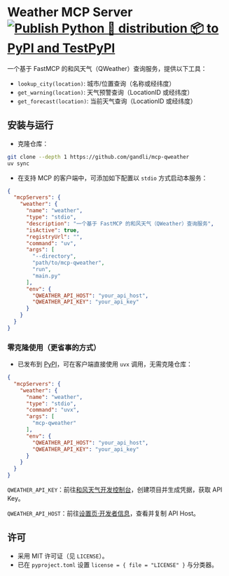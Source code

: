 # Weather MCP Server [![Publish Python 🐍 distribution 📦 to PyPI and TestPyPI](https://github.com/gandli/mcp-qweather/actions/workflows/publish.yml/badge.svg)](https://github.com/gandli/mcp-qweather/actions/workflows/publish.yml)

一个基于 FastMCP 的和风天气（QWeather）查询服务，提供以下工具：

- `lookup_city(location)`: 城市/位置查询（名称或经纬度）
- `get_warning(location)`: 天气预警查询（LocationID 或经纬度）
- `get_forecast(location)`: 当前天气查询（LocationID 或经纬度）

## 安装与运行

- 克隆仓库：

```bash
git clone --depth 1 https://github.com/gandli/mcp-qweather
uv sync
```

- 在支持 MCP 的客户端中，可添加如下配置以 `stdio` 方式启动本服务：

```json
{
  "mcpServers": {
    "weather": {
      "name": "weather",
      "type": "stdio",
      "description": "一个基于 FastMCP 的和风天气（QWeather）查询服务",
      "isActive": true,
      "registryUrl": "",
      "command": "uv",
      "args": [
        "--directory",
        "path/to/mcp-qweather",
        "run",
        "main.py"
      ],
      "env": {
        "QWEATHER_API_HOST": "your_api_host",
        "QWEATHER_API_KEY": "your_api_key"
      }
    }
  }
}
```

### 零克隆使用（更省事的方式）

- 已发布到 [PyPI](https://pypi.org/p/mcp-qweather)，可在客户端直接使用 `uvx` 调用，无需克隆仓库：

```json
{
  "mcpServers": {
    "weather": {
      "name": "weather",
      "type": "stdio",
      "command": "uvx",
      "args": [
        "mcp-qweather"
      ],
      "env": {
        "QWEATHER_API_HOST": "your_api_host",
        "QWEATHER_API_KEY": "your_api_key"
      }
    }
  }
}
```

`QWEATHER_API_KEY`：前往[和风天气开发控制台](https://console.qweather.com/project?lang=zh)，创建项目并生成凭据，获取 API Key。

`QWEATHER_API_HOST`：前往[设置页·开发者信息](https://console.qweather.com/setting?lang=zh)，查看并复制 API Host。

## 许可

- 采用 MIT 许可证（见 `LICENSE`）。
- 已在 `pyproject.toml` 设置 `license = { file = "LICENSE" }` 与分类器。
